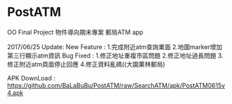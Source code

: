 # PostATM
OO Final Project
物件導向期末專案
郵局ATM app

2017/06/25 Update:
New Feature :
    1.完成附近atm查詢業面
    2.地圖marker增加第三行顯示atm資訊
Bug Fixed :
    1.修正地址重複市區問題
    2.修正地址過長問題
    3.修正附近atm頁面停止回應
    4.修正資料亂碼((大園菓林郵局)
 
 APK DownLoad : https://github.com/BaLaBuBu/PostATM/raw/SearchATM/apk/PostATM0615v4.apk
